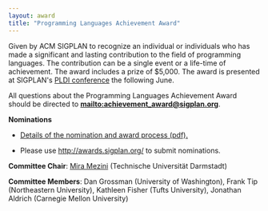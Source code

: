 ```yaml
---
layout: award
title: "Programming Languages Achievement Award"
---
```


Given by ACM SIGPLAN to recognize an individual or individuals who
has made a significant and lasting contribution to the field of
programming languages. The contribution can be a single event or a
life-time of achievement. The award includes a prize of $5,000. The
award is presented at SIGPLAN's [PLDI conference](/Conferences/PLDI) the
following June.  

All questions about the Programming Languages Achievement Award should be directed to 
**<mailto:achievement_award@sigplan.org>**.

**Nominations**  

- [Details of the nomination and award process (pdf).](http://www.sigplan.org/sites/default/files/award-nominations.pdf)

- Please use <http://awards.sigplan.org/> to submit nominations.

**Committee Chair**: [Mira Mezini](mailto:mezini@informatik.tu-darmstadt.de) (Technische Universität Darmstadt)

**Committee Members**: Dan Grossman (University of Washington), Frank Tip (Northeastern University), Kathleen Fisher (Tufts University), Jonathan Aldrich (Carnegie Mellon University)
